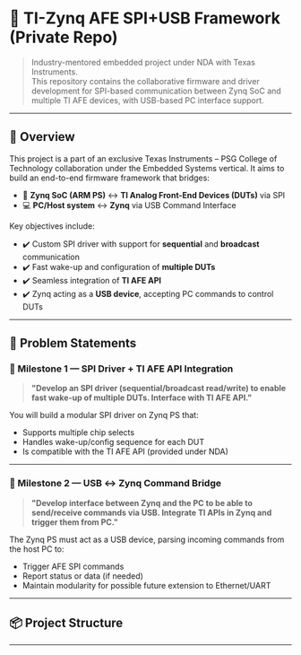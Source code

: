 # 🔧 TI-Zynq AFE SPI+USB Framework (Private Repo)

> Industry-mentored embedded project under NDA with Texas Instruments.  
> This repository contains the collaborative firmware and driver development for SPI-based communication between Zynq SoC and multiple TI AFE devices, with USB-based PC interface support.

---

## 🚀 Overview

This project is a part of an exclusive Texas Instruments – PSG College of Technology collaboration under the Embedded Systems vertical. It aims to build an end-to-end firmware framework that bridges:

- 🧠 **Zynq SoC (ARM PS)** ↔ **TI Analog Front-End Devices (DUTs)** via SPI
- 💻 **PC/Host system** ↔ **Zynq** via USB Command Interface

Key objectives include:
- ✔️ Custom SPI driver with support for **sequential** and **broadcast** communication
- ✔️ Fast wake-up and configuration of **multiple DUTs**
- ✔️ Seamless integration of **TI AFE API**
- ✔️ Zynq acting as a **USB device**, accepting PC commands to control DUTs

---

## 📘 Problem Statements

### 🧩 Milestone 1 — SPI Driver + TI AFE API Integration
> **"Develop an SPI driver (sequential/broadcast read/write) to enable fast wake-up of multiple DUTs. Interface with TI AFE API."**

You will build a modular SPI driver on Zynq PS that:
- Supports multiple chip selects
- Handles wake-up/config sequence for each DUT
- Is compatible with the TI AFE API (provided under NDA)

---

### 🧩 Milestone 2 — USB ↔ Zynq Command Bridge
> **"Develop interface between Zynq and the PC to be able to send/receive commands via USB. Integrate TI APIs in Zynq and trigger them from PC."**

The Zynq PS must act as a USB device, parsing incoming commands from the host PC to:
- Trigger AFE SPI commands
- Report status or data (if needed)
- Maintain modularity for possible future extension to Ethernet/UART

---

## 📦 Project Structure


---
